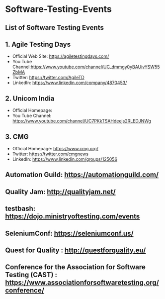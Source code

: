 # Software-Testing-Events
## List of Software Testing Events
## 1. Agile Testing Days

- Official Web Site: https://agiletestingdays.com/
- You Tube Channel:https://www.youtube.com/channel/UC_dmmgy0yBAUivYSW55ZbMA
- Twitter: https://twitter.com/AgileTD
- LinkedIn: https://www.linkedin.com/company/4870453/

## 2. Unicom India
- Official Homepage:
- You Tube Channel: https://www.youtube.com/channel/UC7PKkTSAHdeejs2RLEDJNWg

## 3. CMG
- Official Homepage: https://www.cmg.org/
- Twitter: https://twitter.com/cmgnews
- LinkedIn: https://www.linkedin.com/groups/125056


## Automation Guild: https://automationguild.com/
## Quality Jam: http://qualityjam.net/
## testbash: https://dojo.ministryoftesting.com/events
## SeleniumConf: https://seleniumconf.us/
## Quest for Quality : http://questforquality.eu/
## Conference for the Association for Software Testing (CAST) : https://www.associationforsoftwaretesting.org/conference/


